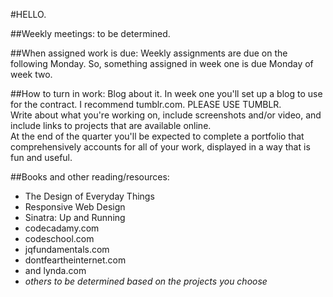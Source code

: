 #HELLO.  

##Weekly meetings:
to be determined.  

##When assigned work is due:
Weekly assignments are due on the following Monday. So, something assigned in week one is due Monday of week two.

##How to turn in work:
Blog about it. In week one you'll set up a blog to use for the contract. I recommend tumblr.com. PLEASE USE TUMBLR.  
Write about what you're working on, include screenshots and/or video, and include links to projects that are available online.  
At the end of the quarter you'll be expected to complete a portfolio that comprehensively accounts for all of your work, displayed in a way that is fun and useful.

##Books and other reading/resources:
- The Design of Everyday Things
- Responsive Web Design
- Sinatra: Up and Running
- codecadamy.com
- codeschool.com
- jqfundamentals.com
- dontfeartheinternet.com
- and lynda.com
- _others to be determined based on the projects you choose_